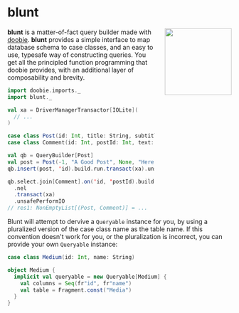 # blunt

<img align="right" src="https://cdn.rawgit.com/iOffice/blunt/5cdd7380/blunt_logo.svg" height="150px" style="padding-left: 20px"/>

**blunt** is a matter-of-fact query builder made with [doobie](https://github.com/tpolecat/doobie).
**blunt** provides a simple interface to map database schema to case classes, and an easy to use, typesafe way
of constructing queries. You get all the principled function programming that doobie provides, with an 
additional layer of composability and brevity.

``` scala
import doobie.imports._
import blunt._

val xa = DriverManagerTransactor[IOLite](
  // ...
)

case class Post(id: Int, title: String, subtitle: Option[String], text: String)
case class Comment(id: Int, postId: Int, text: String)

val qb = QueryBuilder[Post]
val post = Post(-1, "A Good Post", None, "Here's a real good post")
qb.insert(post, 'id).build.run.transact(xa).unsafePerformIO

qb.select.join[Comment].on('id, 'postId).build
  .nel
  .transact(xa)
  .unsafePerformIO
// res1: NonEmptyList[(Post, Comment)] = ...
```

Blunt will attempt to dervive a `Queryable` instance for you, by using a pluralized
version of the case class name as the table name. If this convention doesn't work for you,
or the pluralization is incorrect, you can provide your own `Queryable` instance:

``` scala
case class Medium(id: Int, name: String)

object Medium {
  implicit val queryable = new Queryable[Medium] {
    val columns = Seq(fr"id", fr"name")
    val table = Fragment.const("Media")
  }
}
```
